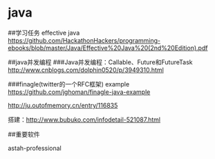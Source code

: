 # java

##学习任务 
effective java https://github.com/HackathonHackers/programming-ebooks/blob/master/Java/Effective%20Java%20(2nd%20Edition).pdf


##java并发编程
###Java并发编程：Callable、Future和FutureTask
  http://www.cnblogs.com/dolphin0520/p/3949310.html

###finagle(twitter的一个RFC框架)
  example https://github.com/jghoman/finagle-java-example
  
  http://ju.outofmemory.cn/entry/116835
  
  搭建：http://www.bubuko.com/infodetail-521087.html
  
##重要软件

astah-professional
